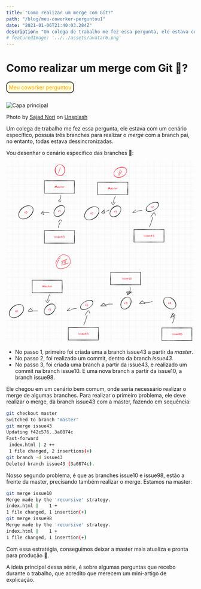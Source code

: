 ```yaml
---
title: "Como realizar um merge com Git?"
path: "/blog/meu-coworker-perguntou1"
date: "2021-01-06T21:40:03.284Z"
description: "Um colega de trabalho me fez essa pergunta, ele estava com um cenário específico, possuía três branches para realizar o *merge* com a branch pai, no entanto, todas estava dessincronizadas"
# featuredImage: '../../assets/avatar6.png'
---
```


# Como realizar um merge com Git 🙂?

<div style="color: orange; border: 2px solid #363636; display: inline-block; padding: 5px; margin-bottom: 10px; border-radius: 10px; background-color: lightyellow;">
	<label>Meu coworker perguntou</label>
</div>

![Capa principal](https://images.unsplash.com/photo-1583279904750-85325bf531b4?ixid=MXwxMjA3fDB8MHxwaG90by1wYWdlfHx8fGVufDB8fHw%3D&ixlib=rb-1.2.1&auto=format&fit=crop&w=1350&q=80)

Photo by [Sajad Nori](https://unsplash.com/@sajad_sqs9966b?utm_source=unsplash&amp;utm_medium=referral&amp;utm_content=creditCopyText) on [Unsplash](https://unsplash.com/?utm_source=unsplash&amp;utm_medium=referral&amp;utm_content=creditCopyText)

Um colega de trabalho me fez essa pergunta, ele estava com um cenário específico, possuía três branches para realizar o *merge* com a branch pai, no entanto, todas estava dessincronizadas.

Vou desenhar o cenário específico das branches 📝:

![Commit Status](./commit-status.png)

- No passo 1, primeiro foi criada uma a branch issue43 a partir da *master*.
- No passo 2, foi realizado um commit, dentro da branch *issue43.*
- No passo 3, foi criada uma branch a partir da issue43, e realizado um commit na branch issue10. E uma nova branch a partir da issue10, a branch issue98.

Ele chegou em um cenário bem comum, onde seria necessário realizar o merge de algumas branches. Para realizar o primeiro problema, ele deve realizar o merge, da branch issue43 com a master, fazendo em sequência:

```bash
git checkout master
Switched to branch "master"
git merge issue43
Updating f42c576..3a0874c
Fast-forward
 index.html | 2 ++
 1 file changed, 2 insertions(+)
git branch -d issue43
Deleted branch issue43 (3a0874c).
```

Nosso segundo problema, é que as branches issue10 e issue98, estão a frente da master, precisando também realizar o merge. Estamos na master:

```bash
git merge issue10
Merge made by the 'recursive' strategy.
index.html |    1 +
1 file changed, 1 insertion(+)
git merge issue98
Merge made by the 'recursive' strategy.
index.html |    1 +
1 file changed, 1 insertion(+)
```

Com essa estratégia, conseguimos deixar a master mais atualiza e pronta para produção 🔨.

A ideia principal dessa série, é sobre algumas perguntas que recebo durante o trabalho, que acredito que merecem um mini-artigo de explicação.

